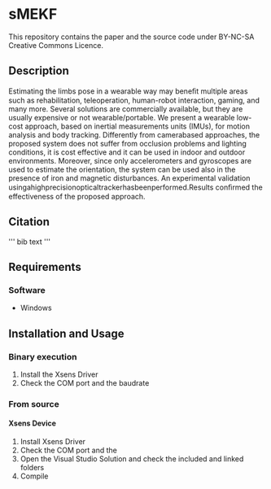 # sMEKF

This repository contains the paper and the source code under BY-NC-SA Creative Commons Licence.

## Description
Estimating the limbs pose in a wearable way may beneﬁt multiple areas such as rehabilitation, teleoperation, human-robot interaction, gaming, and many more. Several solutions are commercially available, but they are usually expensive or not wearable/portable. We present a wearable low-cost approach, based on inertial measurements units (IMUs), for motion analysis and body tracking. Differently from camerabased approaches, the proposed system does not suffer from occlusion problems and lighting conditions, it is cost effective and it can be used in indoor and outdoor environments. Moreover, since only accelerometers and gyroscopes are used to estimate the orientation, the system can be used also in the presence of iron and magnetic disturbances. An experimental validation usingahighprecisionopticaltrackerhasbeenperformed.Results conﬁrmed the effectiveness of the proposed approach. 

## Citation
''' bib text '''

## Requirements
### Software
* Windows

## Installation and Usage

### Binary execution

1. Install the Xsens Driver
2. Check the COM port and the baudrate

### From source

#### Xsens Device
1. Install Xsens Driver
2. Check the COM port and the 
3. Open the Visual Studio Solution and check the included and linked folders
4. Compile
